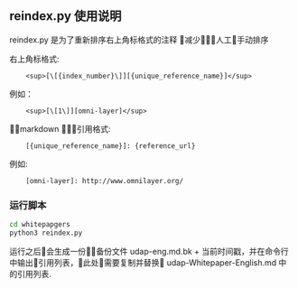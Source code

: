 ## reindex.py  使用说明

reindex.py 是为了重新排序右上角标格式的注释 减少人工手动排序

右上角标格式:
```
    <sup>[\[{index_number}\]][{unique_reference_name}]</sup>
```

例如：
```
    <sup>[\[1\]][omni-layer]</sup>
```

markdown 引用格式: 
```
    [{unique_reference_name}]: {reference_url}
```

例如:
```
    [omni-layer]: http://www.omnilayer.org/
```

### 运行脚本

```bash
cd whitepapgers
python3 reindex.py
```
运行之后会生成一份备份文件 udap-eng.md.bk + 当前时间戳，并在命令行中输出引用列表，此处需要复制并替换 udap-Whitepaper-English.md 中的引用列表.
